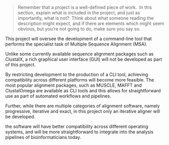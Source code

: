 
> Remember that a project is a well-defined piece of work.  In this section, explain what is included in the project, and just as importantly, what is not?  Think about what someone reading the description might expect, and if there are elements which might seem obvious, but you're not going to do, make sure you say so.

This project will oversee the development of a command-line tool that performs the specialist task of Multiple Sequence Alignment (MSA). 






Unlike some currently available sequence alignment packages such as ClustalX, a rich graphical user interface (GUI) will not be developed as part of this project. 

By restricting development to the production of a CLI tool, achieving compatibility across different platforms will become more feasible. The most popular alignment packages, such as MUSCLE, MAFFT and ClustalOmega are available as CLI tools and this allows for straightforward use as part of automated workflows and pipelines.





Further, while there are multiple categories of alignment software, namely progressive, iterative and exact, in this project only an iterative aligner will be developed.

the software will have better compatibility across different operating systems, and will be more straightforward to integrate into the analysis pipelines of bioinformaticians today.



